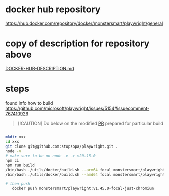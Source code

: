 

# docker hub repository

https://hub.docker.com/repository/docker/monstersmart/playwright/general

# copy of description for repository above

[DOCKER-HUB-DESCRIPTION.md](DOCKER-HUB-DESCRIPTION.md)

# steps

found info how to build https://github.com/microsoft/playwright/issues/5154#issuecomment-767410926

>
> [!CAUTION]
> Do below on the modified [PR](https://github.com/stopsopa/playwright/pull/1) prepared for particular build
>


```sh

mkdir xxx
cd xxx
git clone git@github.com:stopsopa/playwright.git .
node -v
# make sure to be on node -v -> v20.15.0
npm ci
npm run build
/bin/bash ./utils/docker/build.sh --arm64 focal monstersmart/playwright:v1.45.0-focal-just-chromium
/bin/bash ./utils/docker/build.sh --amd64 focal monstersmart/playwright:v1.45.0-focal-just-chromium

# then push
   docker push monstersmart/playwright:v1.45.0-focal-just-chromium

```